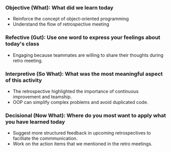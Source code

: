 ### Objective (What): What did we learn today
- Reinforce the concept of object-oriented programming
- Understand the flow of retrospective meeting

### Refective (Gut): Use one word to express your feelings about today's class
- Engaging because teammates are willing to share their thoughts during retro meeting.

### Interpretive (So What): What was the most meaningful aspect of this activity
- The retrospective highlighted the importance of continuous improvement and teamship.
- OOP can simplify complex problems and avoid duplicated code.

### Decisional (Now What): Where do you most want to apply what you have learned today
- Suggest more structured feedback in upcoming retrospectives to facilliate the commmunication.
- Work on the action items that we mentioned in the retro meetings.